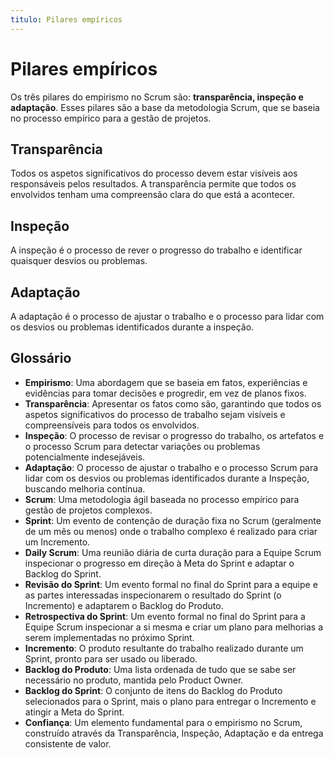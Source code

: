 ```yaml
---
titulo: Pilares empíricos
---
```


# Pilares empíricos

Os três pilares do empirismo no Scrum são: **transparência, inspeção e adaptação**. Esses pilares são a base da metodologia Scrum, que se baseia no processo empírico para a gestão de projetos.

## Transparência

Todos os aspetos significativos do processo devem estar visíveis aos responsáveis pelos resultados. A transparência permite que todos os envolvidos tenham uma compreensão clara do que está a acontecer.

## Inspeção

A inspeção é o processo de rever o progresso do trabalho e identificar quaisquer desvios ou problemas.

## Adaptação

A adaptação é o processo de ajustar o trabalho e o processo para lidar com os desvios ou problemas identificados durante a inspeção.

## Glossário

- **Empirismo**: Uma abordagem que se baseia em fatos, experiências e evidências para tomar decisões e progredir, em vez de planos fixos.
- **Transparência**: Apresentar os fatos como são, garantindo que todos os aspetos significativos do processo de trabalho sejam visíveis e compreensíveis para todos os envolvidos.
- **Inspeção**: O processo de revisar o progresso do trabalho, os artefatos e o processo Scrum para detectar variações ou problemas potencialmente indesejáveis.
- **Adaptação**: O processo de ajustar o trabalho e o processo Scrum para lidar com os desvios ou problemas identificados durante a Inspeção, buscando melhoria contínua.
- **Scrum**: Uma metodologia ágil baseada no processo empírico para gestão de projetos complexos.
- **Sprint**: Um evento de contenção de duração fixa no Scrum (geralmente de um mês ou menos) onde o trabalho complexo é realizado para criar um Incremento.
- **Daily Scrum**: Uma reunião diária de curta duração para a Equipe Scrum inspecionar o progresso em direção à Meta do Sprint e adaptar o Backlog do Sprint.
- **Revisão do Sprint**: Um evento formal no final do Sprint para a equipe e as partes interessadas inspecionarem o resultado do Sprint (o Incremento) e adaptarem o Backlog do Produto.
- **Retrospectiva do Sprint**: Um evento formal no final do Sprint para a Equipe Scrum inspecionar a si mesma e criar um plano para melhorias a serem implementadas no próximo Sprint.
- **Incremento**: O produto resultante do trabalho realizado durante um Sprint, pronto para ser usado ou liberado.
- **Backlog do Produto**: Uma lista ordenada de tudo que se sabe ser necessário no produto, mantida pelo Product Owner.
- **Backlog do Sprint**: O conjunto de itens do Backlog do Produto selecionados para o Sprint, mais o plano para entregar o Incremento e atingir a Meta do Sprint.
- **Confiança**: Um elemento fundamental para o empirismo no Scrum, construído através da Transparência, Inspeção, Adaptação e da entrega consistente de valor.
